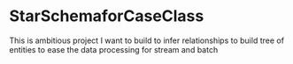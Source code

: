 # StarSchemaforCaseClass
This is ambitious project I want to build to infer relationships to build tree of entities to ease the data processing for stream and batch 
